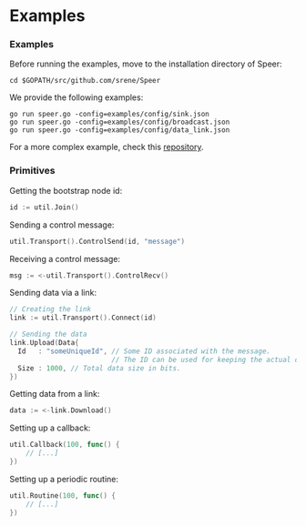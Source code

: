 # Examples

### Examples

Before running the examples, move to the installation directory of Speer:
```
cd $GOPATH/src/github.com/srene/Speer
```

We provide the following examples:
```
go run speer.go -config=examples/config/sink.json
go run speer.go -config=examples/config/broadcast.json
go run speer.go -config=examples/config/data_link.json
```

For a more complex example, check this [repository](https://github.com/srene/nfsTorrent).

### Primitives

Getting the bootstrap node id:
```go
id := util.Join()
```

Sending a control message:

```go
util.Transport().ControlSend(id, "message")
```

Receiving a control message:

```go
msg := <-util.Transport().ControlRecv()
```

Sending data via a link:

```go
// Creating the link
link := util.Transport().Connect(id)

// Sending the data
link.Upload(Data{
  Id   : "someUniqueId", // Some ID associated with the message.
                         // The ID can be used for keeping the actual data or metadata.
  Size : 1000, // Total data size in bits.
})
```

Getting data from a link:

```go
data := <-link.Download()
```

Setting up a callback:

```go
util.Callback(100, func() {
    // [...]
})
```

Setting up a periodic routine:

```go
util.Routine(100, func() {
    // [...]
})
```
